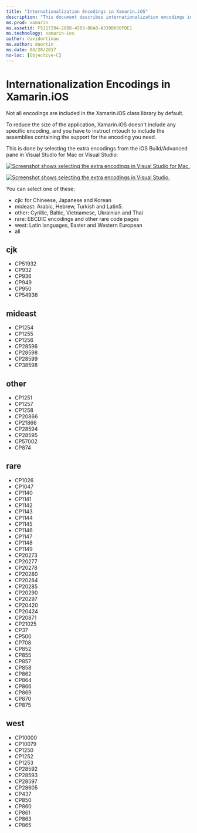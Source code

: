 ```yaml
---
title: "Internationalization Encodings in Xamarin.iOS"
description: "This document describes internationalization encodings in Xamarin.iOS, discussing the available encodings and how to add them to an app."
ms.prod: xamarin
ms.assetid: F5117294-28BB-4583-B6A0-A339B050FDE1
ms.technology: xamarin-ios
author: davidortinau
ms.author: daortin
ms.date: 04/28/2017
no-loc: [Objective-C]
---
```


# Internationalization Encodings in Xamarin.iOS

Not all encodings are included in the Xamarin.iOS class library by default.

To reduce the size of the application, Xamarin.iOS doesn't include any specific
encoding, and you have to instruct mtouch to include the assemblies containing
the support for the encoding you need.

This is done by selecting the extra encodings from the iOS Build/Advanced
pane in Visual Studio for Mac or Visual Studio:

 [![Screenshot shows selecting the extra encodings in Visual Studio for Mac.](encodings-images/00.png)](encodings-images/00.png#lightbox)

 [![Screenshot shows selecting the extra encodings in Visual Studio.](encodings-images/00a.png)](encodings-images/00a.png#lightbox)

You can select one of these:

- cjk: for Chineese, Japanese and Korean
- mideast: Arabic, Hebrew, Turkish and Latin5.
- other: Cyrillic, Baltic, Vietnamese, Ukrainian and Thai
- rare: EBCDIC encodings and other rare code pages
- west: Latin languages, Easter and Western European
- all

 <a name="cjk"></a>

## cjk

- CP51932
- CP932
- CP936
- CP949
- CP950
- CP54936

 <a name="mideast"></a>

## mideast

- CP1254
- CP1255
- CP1256
- CP28596
- CP28598
- CP28599
- CP38598

 <a name="other"></a>

## other

- CP1251
- CP1257
- CP1258
- CP20866
- CP21866
- CP28594
- CP28595
- CP57002
- CP874

 <a name="rare"></a>

## rare

- CP1026
- CP1047
- CP1140
- CP1141
- CP1142
- CP1143
- CP1144
- CP1145
- CP1146
- CP1147
- CP1148
- CP1149
- CP20273
- CP20277
- CP20278
- CP20280
- CP20284
- CP20285
- CP20290
- CP20297
- CP20420
- CP20424
- CP20871
- CP21025
- CP37
- CP500
- CP708
- CP852
- CP855
- CP857
- CP858
- CP862
- CP864
- CP866
- CP869
- CP870
- CP875

 <a name="west"></a>

## west

- CP10000
- CP10079
- CP1250
- CP1252
- CP1253
- CP28592
- CP28593
- CP28597
- CP28605
- CP437
- CP850
- CP860
- CP861
- CP863
- CP865
